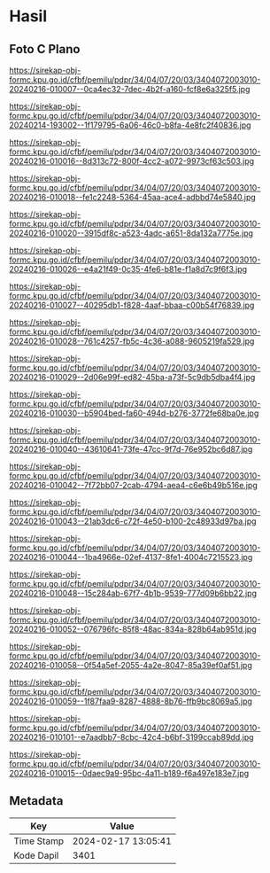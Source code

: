 # Hasil

## Foto C Plano

https://sirekap-obj-formc.kpu.go.id/cfbf/pemilu/pdpr/34/04/07/20/03/3404072003010-20240216-010007--0ca4ec32-7dec-4b2f-a160-fcf8e6a325f5.jpg

https://sirekap-obj-formc.kpu.go.id/cfbf/pemilu/pdpr/34/04/07/20/03/3404072003010-20240214-193002--1f179795-6a06-46c0-b8fa-4e8fc2f40836.jpg

https://sirekap-obj-formc.kpu.go.id/cfbf/pemilu/pdpr/34/04/07/20/03/3404072003010-20240216-010016--8d313c72-800f-4cc2-a072-9973cf63c503.jpg

https://sirekap-obj-formc.kpu.go.id/cfbf/pemilu/pdpr/34/04/07/20/03/3404072003010-20240216-010018--fe1c2248-5364-45aa-ace4-adbbd74e5840.jpg

https://sirekap-obj-formc.kpu.go.id/cfbf/pemilu/pdpr/34/04/07/20/03/3404072003010-20240216-010020--3915df8c-a523-4adc-a651-8da132a7775e.jpg

https://sirekap-obj-formc.kpu.go.id/cfbf/pemilu/pdpr/34/04/07/20/03/3404072003010-20240216-010026--e4a21f49-0c35-4fe6-b81e-f1a8d7c9f6f3.jpg

https://sirekap-obj-formc.kpu.go.id/cfbf/pemilu/pdpr/34/04/07/20/03/3404072003010-20240216-010027--40295db1-f828-4aaf-bbaa-c00b54f76839.jpg

https://sirekap-obj-formc.kpu.go.id/cfbf/pemilu/pdpr/34/04/07/20/03/3404072003010-20240216-010028--761c4257-fb5c-4c36-a088-9605219fa529.jpg

https://sirekap-obj-formc.kpu.go.id/cfbf/pemilu/pdpr/34/04/07/20/03/3404072003010-20240216-010029--2d06e99f-ed82-45ba-a73f-5c9db5dba4f4.jpg

https://sirekap-obj-formc.kpu.go.id/cfbf/pemilu/pdpr/34/04/07/20/03/3404072003010-20240216-010030--b5904bed-fa60-494d-b276-3772fe68ba0e.jpg

https://sirekap-obj-formc.kpu.go.id/cfbf/pemilu/pdpr/34/04/07/20/03/3404072003010-20240216-010040--43610641-73fe-47cc-9f7d-76e952bc6d87.jpg

https://sirekap-obj-formc.kpu.go.id/cfbf/pemilu/pdpr/34/04/07/20/03/3404072003010-20240216-010042--7f72bb07-2cab-4794-aea4-c6e6b49b516e.jpg

https://sirekap-obj-formc.kpu.go.id/cfbf/pemilu/pdpr/34/04/07/20/03/3404072003010-20240216-010043--21ab3dc6-c72f-4e50-b100-2c48933d97ba.jpg

https://sirekap-obj-formc.kpu.go.id/cfbf/pemilu/pdpr/34/04/07/20/03/3404072003010-20240216-010044--1ba4966e-02ef-4137-8fe1-4004c7215523.jpg

https://sirekap-obj-formc.kpu.go.id/cfbf/pemilu/pdpr/34/04/07/20/03/3404072003010-20240216-010048--15c284ab-67f7-4b1b-9539-777d09b6bb22.jpg

https://sirekap-obj-formc.kpu.go.id/cfbf/pemilu/pdpr/34/04/07/20/03/3404072003010-20240216-010052--076796fc-85f8-48ac-834a-828b64ab951d.jpg

https://sirekap-obj-formc.kpu.go.id/cfbf/pemilu/pdpr/34/04/07/20/03/3404072003010-20240216-010058--0f54a5ef-2055-4a2e-8047-85a39ef0af51.jpg

https://sirekap-obj-formc.kpu.go.id/cfbf/pemilu/pdpr/34/04/07/20/03/3404072003010-20240216-010059--1f87faa9-8287-4888-8b76-ffb9bc8069a5.jpg

https://sirekap-obj-formc.kpu.go.id/cfbf/pemilu/pdpr/34/04/07/20/03/3404072003010-20240216-010101--e7aadbb7-8cbc-42c4-b6bf-3199ccab89dd.jpg

https://sirekap-obj-formc.kpu.go.id/cfbf/pemilu/pdpr/34/04/07/20/03/3404072003010-20240216-010015--0daec9a9-95bc-4a11-b189-f6a497e183e7.jpg


## Metadata

| Key        | Value               |
| ---------- | ------------------- |
| Time Stamp | 2024-02-17 13:05:41 |
| Kode Dapil | 3401                |



